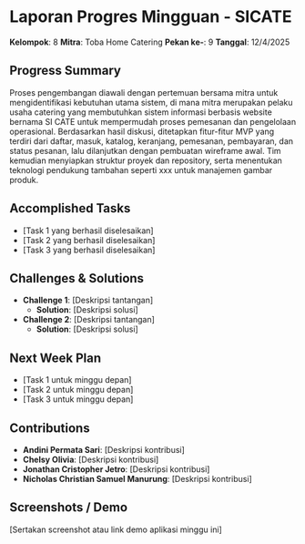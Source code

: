 # Laporan Progres Mingguan - SICATE
**Kelompok**: 8
**Mitra**: Toba Home Catering
**Pekan ke-**: 9
**Tanggal**: 12/4/2025

## Progress Summary
Proses pengembangan diawali dengan pertemuan bersama mitra untuk mengidentifikasi kebutuhan utama sistem, di mana mitra merupakan pelaku usaha catering yang membutuhkan sistem informasi berbasis website bernama SI CATE untuk mempermudah proses pemesanan dan pengelolaan operasional. Berdasarkan hasil diskusi, ditetapkan fitur-fitur MVP yang terdiri dari daftar, masuk, katalog, keranjang, pemesanan, pembayaran, dan status pesanan, lalu dilanjutkan dengan pembuatan wireframe awal. Tim kemudian menyiapkan struktur proyek dan repository, serta menentukan teknologi pendukung tambahan seperti xxx untuk manajemen gambar produk.

## Accomplished Tasks
- [Task 1 yang berhasil diselesaikan]
- [Task 2 yang berhasil diselesaikan]
- [Task 3 yang berhasil diselesaikan]

## Challenges & Solutions
- **Challenge 1**: [Deskripsi tantangan]
  - **Solution**: [Deskripsi solusi]
- **Challenge 2**: [Deskripsi tantangan]
  - **Solution**: [Deskripsi solusi]

## Next Week Plan
- [Task 1 untuk minggu depan]
- [Task 2 untuk minggu depan]
- [Task 3 untuk minggu depan]

## Contributions
- **Andini Permata Sari**: [Deskripsi kontribusi]
- **Chelsy Olivia**: [Deskripsi kontribusi]
- **Jonathan Cristopher Jetro**: [Deskripsi kontribusi]
- **Nicholas Christian Samuel Manurung**: [Deskripsi kontribusi]

## Screenshots / Demo
[Sertakan screenshot atau link demo aplikasi minggu ini]
